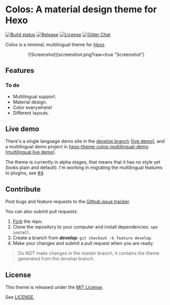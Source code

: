 Colos: A material design theme for Hexo
=======================================

[![Build status](https://travis-ci.org/ahaasler/hexo-theme-colos.svg?branch=develop)](https://travis-ci.org/ahaasler/hexo-theme-colos)
[![Release](https://img.shields.io/github/release/ahaasler/hexo-theme-colos.svg?style=flat)](https://github.com/ahaasler/hexo-theme-colos/releases/latest)
[![License](https://img.shields.io/github/license/mashape/apistatus.svg)](LICENSE)
[![Gitter Chat](https://img.shields.io/gitter/room/ahaasler/hexo-theme-colos.svg)](https://gitter.im/ahaasler/hexo-theme-colos)

*Colos* is a minimal, multilingual theme for *[Hexo](http://hexo.io/ "A fast, simple & powerful blog framework")*.

<p align="center">
![Screenshot](screenshot.png?raw=true "Screenshot")
</p>

Features
--------

### To do

- Multilingual support.
- Material design.
- Color everywhere!
- Different layouts.

Live demo
---------

There's a single language demo site in the [develop branch](https://github.com/ahaasler/hexo-theme-colos/tree/develop/test/demo "Demo site for the colos theme") \[[live demo](https://ahaasler.github.io/hexo-theme-colos "Colos")\],
and a multilingual demo project in [hexo-theme-colos-multilingual-demo](https://github.com/ahaasler/hexo-theme-colos-multilingual-demo "Multilingual demo site for the colos theme") \[[multilingual live demo](http://colos-multi.adrianhaasler.com/ "Colos")\].

The theme is currently in alpha stages, that means that it has no style yet (looks plain and default). I'm working in migrating the multilingual features to plugins, see [\#4](https://github.com/ahaasler/hexo-theme-colos/issues/4 "Generators should be separated from theme").

Contribute
----------

Post bugs and feature requests to the [Github issue tracker](https://github.com/ahaasler/hexo-theme-colos/issues "Issues").

You can also submit pull requests:

1. [Fork](https://github.com/ahaasler/hexo-theme-colos/fork "Fork your own copy of ahaasler/hexo-theme-colos") the repo.
2. Clone the repository to your computer and install dependencies: `npm install`.
3. Create a branch from ***develop***: `git checkout -b feature develop`.
4. Make your changes and submit a pull request when you are ready.

> Do NOT make changes in the *master* branch, it contains the theme generated from the *develop* branch.

License
-------

This theme is released under the [MIT License](http://opensource.org/licenses/MIT "The MIT License").

See [LICENSE](LICENSE "The MIT License").
